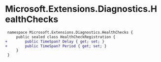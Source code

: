 # Microsoft.Extensions.Diagnostics.HealthChecks

``` diff
 namespace Microsoft.Extensions.Diagnostics.HealthChecks {
     public sealed class HealthCheckRegistration {
+        public TimeSpan? Delay { get; set; }
+        public TimeSpan? Period { get; set; }
     }
 }
```

